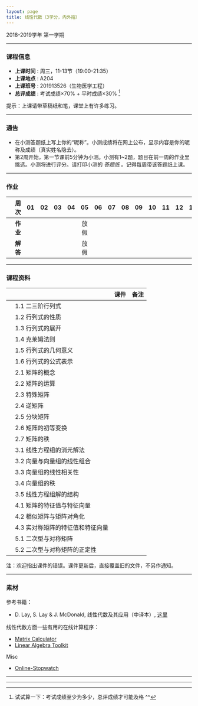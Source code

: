 ```yaml
---
layout: page
title: 线性代数（3学分，内外招）
---
```



<p class="message">
  2018-2019学年 第一学期
</p>


---

### 课程信息


- __上课时间__ : 周三，11-13节（19:00-21:35）
- __上课地点__ : A204
- __上课班号__ : 201913526（生物医学工程）
- __总评成绩__ : 考试成绩×70% + 平时成绩×30% [^exam]

[^exam]: 试试算一下：考试成绩至少为多少，总评成绩才可能及格 ^^

提示：上课请带草稿纸和笔，课堂上有许多练习。

---

### 通告

- 在小测答题纸上写上你的“昵称”。小测成绩将在网上公布，显示内容是你的昵称及成绩（真实姓名隐去）。
- 第2周开始，第一节课前5分钟为小测。小测有1~2题，题目在前一周的作业里挑选。小测将进行评分。请打印小测的 *答题纸*  <a href="HW/Examsheet.pdf" target="_blank"><i class="fa fa-file-pdf-o" aria-hidden="true"></i></a> 。记得每周带该答题纸上课。

---

### 作业

|        |    周次    | 01 | 02 | 03 |	04 | 05 | 06 |07 | 08 | 09 | 10 | 11 | 12 | 13 | 14 | |
|:--------:|--------:|:------:|:------:|:------:|:------:|:------:|:------:|:------:|:------:|:------:|:------:|:------:|:------:|:------:|:------:|:------:|
|	| __作业__ 	| <a href="HW/HW_01_2018.pdf" target="_blank"><i class="fa fa-file-pdf-o" aria-hidden="true"></i></a>	  | <a href="HW/HW_02_2018.pdf" target="_blank"><i class="fa fa-file-pdf-o" aria-hidden="true"></i></a> |	<a href="HW/HW_03_2018.pdf" target="_blank"><i class="fa fa-file-pdf-o" aria-hidden="true"></i></a> | <a href="HW/HW_04_2018.pdf" target="_blank"><i class="fa fa-file-pdf-o" aria-hidden="true"></i></a>	|	放假 | <a href="HW/HW_06_2018.pdf" target="_blank"><i class="fa fa-file-pdf-o" aria-hidden="true"></i></a> | <a href="HW/HW_07_2018.pdf" target="_blank"><i class="fa fa-file-pdf-o" aria-hidden="true"></i></a> | <a href="HW/HW_08_2018.pdf" target="_blank"><i class="fa fa-file-pdf-o" aria-hidden="true"></i></a> |  |  | | || | |
|	| __解答__ 	| <a href="HW_sol/HW_01_sol_2018.pdf" target="_blank"><i class="fa fa-file-pdf-o" aria-hidden="true"></i></a>    |<a href="HW_sol/HW_02_sol_2018.pdf" target="_blank"><i class="fa fa-file-pdf-o" aria-hidden="true"></i></a> | <a href="HW_sol/HW_03_sol_2018.pdf" target="_blank"><i class="fa fa-file-pdf-o" aria-hidden="true"></i></a>   |  <a href="HW_sol/HW_04_sol_2018.pdf" target="_blank"><i class="fa fa-file-pdf-o" aria-hidden="true"></i></a>   |  放假  |<a href="HW_sol/HW_06_sol_2018.pdf" target="_blank"><i class="fa fa-file-pdf-o" aria-hidden="true"></i></a>   |<a href="HW_sol/HW_07_sol_2018.pdf" target="_blank"><i class="fa fa-file-pdf-o" aria-hidden="true"></i></a>  | |  |  | | || | |

---


### 课程资料

|        |        | 课件 |	备注 |
|:--------:|:--------|:-----:|:------:|
|  | 1.1 二三阶行列式 | <a href="lectures/1_1_二阶三阶行列式_2018.pdf" target="_blank"><i class="fa fa-file-pdf-o" aria-hidden="true"></i></a>     |     |
|  | 1.2 行列式的性质 | <a href="lectures/1_2_行列式的定义与性质_2018.pdf" target="_blank"><i class="fa fa-file-pdf-o" aria-hidden="true"></i></a>   |     |
|  | 1.3 行列式的展开 | <a href="lectures/1_3_行列式的展开_2018.pdf" target="_blank"><i class="fa fa-file-pdf-o" aria-hidden="true"></i></a>      |     |
|  | 1.4 克莱姆法则 |  <a href="lectures/1_4_克莱姆法则_2018.pdf" target="_blank"><i class="fa fa-file-pdf-o" aria-hidden="true"></i></a>     |     |
|  | 1.5 行列式的几何意义 | <a href="lectures/1_5_行列式的几何意义_2018.pdf" target="_blank"><i class="fa fa-file-pdf-o" aria-hidden="true"></i></a>     |     |
|  | 1.6 行列式的公式表示 |  <a href="lectures/1_6_行列式的公式表示_2018.pdf" target="_blank"><i class="fa fa-file-pdf-o" aria-hidden="true"></i></a>  |     |
|  | 2.1 矩阵的概念 | <a href="lectures/2_1_矩阵的概念_2018.pdf" target="_blank"><i class="fa fa-file-pdf-o" aria-hidden="true"></i></a>  |     |
|  | 2.2 矩阵的运算 | <a href="lectures/2_2_矩阵的运算_2018.pdf" target="_blank"><i class="fa fa-file-pdf-o" aria-hidden="true"></i></a>     |     |
|  | 2.3 特殊矩阵 | <a href="lectures/2_3_特殊矩阵_2018.pdf" target="_blank"><i class="fa fa-file-pdf-o" aria-hidden="true"></i></a>     |     |
|  | 2.4 逆矩阵 | <a href="lectures/2_4_逆矩阵_2018.pdf" target="_blank"><i class="fa fa-file-pdf-o" aria-hidden="true"></i></a>  |       |
|  | 2.5 分块矩阵 | <a href="lectures/2_5_分块矩阵_2018.pdf" target="_blank"><i class="fa fa-file-pdf-o" aria-hidden="true"></i></a>   |       |
|  | 2.6 矩阵的初等变换 | <a href="lectures/2_6_矩阵的初等变换_2018.pdf" target="_blank"><i class="fa fa-file-pdf-o" aria-hidden="true"></i></a>     |     |
|  | 2.7 矩阵的秩 | <a href="lectures/2_7_矩阵的秩_2018.pdf" target="_blank"><i class="fa fa-file-pdf-o" aria-hidden="true"></i></a>  |         |
|  | 3.1 线性方程组的消元解法 | <a href="lectures/3_1_线性方程组的消元解法_2018.pdf" target="_blank"><i class="fa fa-file-pdf-o" aria-hidden="true"></i></a>   |         |
|  | 3.2 向量与向量组的线性组合 | <a href="lectures/3_2_向量与向量组的线性组合_2018.pdf" target="_blank"><i class="fa fa-file-pdf-o" aria-hidden="true"></i></a>   |        |
|  | 3.3 向量组的线性相关性 |   <a href="lectures/3_3_向量组的线性相关性_2018.pdf" target="_blank"><i class="fa fa-file-pdf-o" aria-hidden="true"></i></a>  |           |
|  | 3.4 向量组的秩 |  <a href="lectures/3_4_向量组的秩_2018.pdf" target="_blank"><i class="fa fa-file-pdf-o" aria-hidden="true"></i></a>  |         |
|  | 3.5 线性方程组解的结构 | <a href="lectures/3_5_线性方程组解的结构_2018.pdf" target="_blank"><i class="fa fa-file-pdf-o" aria-hidden="true"></i></a>  |          |
|  | 4.1 矩阵的特征值与特征向量 |     |        |
|  | 4.2 相似矩阵与矩阵对角化 ||     |
|  | 4.3 实对称矩阵的特征值和特征向量 |     |     |
|  | 5.1 二次型与对称矩阵 |    |         |
|  | 5.2 二次型与对称矩阵的正定性 |      |     |


注：欢迎指出课件的错误。课件更新后，直接覆盖旧的文件，不另作通知。

---

### 素材

参考书籍：

- D. Lay, S. Lay & J. McDonald, 线性代数及其应用（中译本）, [这里](http://202.116.13.244/search~S1*chx?/X{u7EBF}{u6027}{u4EE3}{u6570}{u53CA}{u5176}{u5E94}{u7528}&searchscope=1&SORT=D/X{u7EBF}{u6027}{u4EE3}{u6570}{u53CA}{u5176}{u5E94}{u7528}&searchscope=1&SORT=D&SUBKEY=%E7%BA%BF%E6%80%A7%E4%BB%A3%E6%95%B0%E5%8F%8A%E5%85%B6%E5%BA%94%E7%94%A8/25%2C287%2C287%2CB/frameset&FF=X{u7EBF}{u6027}{u4EE3}{u6570}{u53CA}{u5176}{u5E94}{u7528}&searchscope=1&SORT=D&27%2C27%2C)


线性代数方面一些有用的在线计算程序：

- [Matrix Calculator](https://matrixcalc.org/en/)
- [Linear Algebra Toolkit](http://www.math.odu.edu/~bogacki/cgi-bin/lat.cgi)

Misc

- [Online-Stopwatch](https://www.online-stopwatch.com/chinese/)


---

---